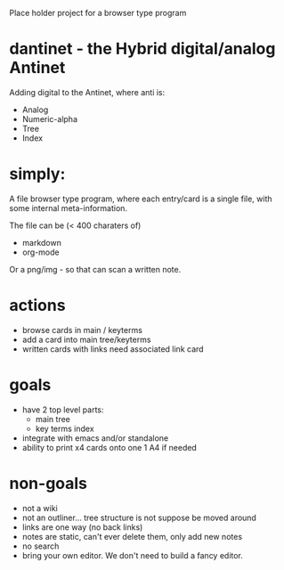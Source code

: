 Place holder project for a browser type program 

# dantinet - the Hybrid digital/analog Antinet

Adding digital to the Antinet, where anti is:

-   Analog
-   Numeric-alpha
-   Tree
-   Index

# simply:

A file browser type program, where each entry/card is a single file, with some internal meta-information.

The file can be (< 400 charaters of)

- markdown
- org-mode

Or a png/img - so that can scan a written note.

# actions
- browse cards in main / keyterms
- add a card into main tree/keyterms
- written cards with links need associated link card


# goals
- have 2 top level parts:
  - main tree
  - key terms index
- integrate with emacs and/or standalone
- ability to print x4 cards onto one 1 A4 if needed


# non-goals
- not a wiki
- not an outliner... tree structure is not suppose be moved around
- links are one way (no back links)
- notes are static, can't ever delete them, only add new notes
- no search
- bring your own editor.  We don't need to build a fancy editor.

